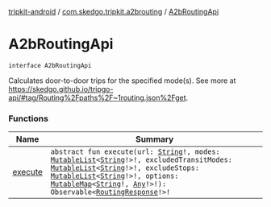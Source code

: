 [tripkit-android](../../index.md) / [com.skedgo.tripkit.a2brouting](../index.md) / [A2bRoutingApi](./index.md)

# A2bRoutingApi

`interface A2bRoutingApi`

Calculates door-to-door trips for the specified mode(s). See more at https://skedgo.github.io/tripgo-api/#tag/Routing%2Fpaths%2F~1routing.json%2Fget.

### Functions

| Name | Summary |
|---|---|
| [execute](execute.md) | `abstract fun execute(url: `[`String`](https://kotlinlang.org/api/latest/jvm/stdlib/kotlin/-string/index.html)`!, modes: `[`MutableList`](https://kotlinlang.org/api/latest/jvm/stdlib/kotlin.collections/-mutable-list/index.html)`<`[`String`](https://kotlinlang.org/api/latest/jvm/stdlib/kotlin/-string/index.html)`!>!, excludedTransitModes: `[`MutableList`](https://kotlinlang.org/api/latest/jvm/stdlib/kotlin.collections/-mutable-list/index.html)`<`[`String`](https://kotlinlang.org/api/latest/jvm/stdlib/kotlin/-string/index.html)`!>!, excludeStops: `[`MutableList`](https://kotlinlang.org/api/latest/jvm/stdlib/kotlin.collections/-mutable-list/index.html)`<`[`String`](https://kotlinlang.org/api/latest/jvm/stdlib/kotlin/-string/index.html)`!>!, options: `[`MutableMap`](https://kotlinlang.org/api/latest/jvm/stdlib/kotlin.collections/-mutable-map/index.html)`<`[`String`](https://kotlinlang.org/api/latest/jvm/stdlib/kotlin/-string/index.html)`!, `[`Any`](https://kotlinlang.org/api/latest/jvm/stdlib/kotlin/-any/index.html)`!>!): Observable<`[`RoutingResponse`](../../com.skedgo.tripkit.routing/-routing-response/index.md)`!>!` |
